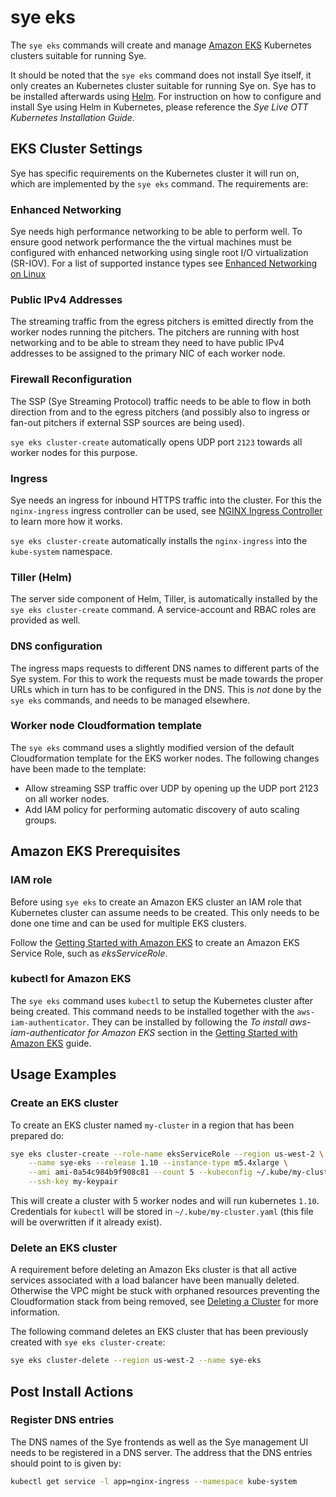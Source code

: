 # sye eks

The `sye eks` commands will create and manage [Amazon EKS](https://aws.amazon.com/eks/) Kubernetes clusters suitable for running Sye.

It should be noted that the `sye eks` command does not install Sye itself, it only creates an Kubernetes cluster suitable for running Sye on. Sye has to be installed afterwards using [Helm](https://www.helm.sh/). For instruction on how to configure and install Sye using Helm in Kubernetes, please reference the _Sye Live OTT Kubernetes Installation Guide_. 

## EKS Cluster Settings

Sye has specific requirements on the Kubernetes cluster it will run on, which are implemented by the `sye eks` command. The requirements are:

### Enhanced Networking

Sye needs high performance networking to be able to perform well. To ensure good network performance the the virtual machines must be configured with enhanced networking using single root I/O virtualization (SR-IOV). For a list of supported instance types see [Enhanced Networking on Linux](https://docs.aws.amazon.com/AWSEC2/latest/UserGuide/enhanced-networking.html)

### Public IPv4 Addresses

The streaming traffic from the egress pitchers is emitted directly from the worker nodes running the pitchers. The pitchers are running with host networking and to be able to stream they need to have public IPv4 addresses to be assigned to the primary NIC of each worker node.

### Firewall Reconfiguration

The SSP (Sye Streaming Protocol) traffic needs to be able to flow in both direction from and to the egress pitchers (and possibly also to ingress or fan-out pitchers if external SSP sources are being used).

`sye eks cluster-create` automatically opens UDP port `2123` towards all worker nodes for this purpose. 

### Ingress

Sye needs an ingress for inbound HTTPS traffic into the cluster. For this the `nginx-ingress` ingress controller can be used, see [NGINX Ingress Controller](https://kubernetes.github.io/ingress-nginx/) to learn more how it works.

`sye eks cluster-create` automatically installs the `nginx-ingress` into the `kube-system` namespace.

### Tiller (Helm)

The server side component of Helm, Tiller, is automatically installed by the `sye eks cluster-create` command. A service-account and RBAC roles are provided as well.

### DNS configuration

The ingress maps requests to different DNS names to different parts of the Sye system. For this to work the requests must be made towards the proper URLs which in turn has to be configured in the DNS. This is _not_ done by the `sye eks` commands, and needs to be managed elsewhere.

### Worker node Cloudformation template

The `sye eks` command uses a slightly modified version of the default Cloudformation template for the EKS worker nodes. The following changes have been made to the template:

* Allow streaming SSP traffic over UDP by opening up the UDP port 2123 on all worker nodes.
* Add IAM policy for performing automatic discovery of auto scaling groups.

## Amazon EKS Prerequisites

### IAM role

Before using `sye eks` to create an Amazon EKS cluster an IAM role that Kubernetes cluster can assume needs to be created. This only needs to be done one time and can be used for multiple EKS clusters.

Follow the [Getting Started with Amazon EKS](https://docs.aws.amazon.com/eks/latest/userguide/getting-started.html) to create an Amazon EKS Service Role, such as _eksServiceRole_.

### kubectl for Amazon EKS

The `sye eks` command uses `kubectl` to setup the Kubernetes cluster after being created. This command needs to be installed together with the `aws-iam-authenticator`. They can be installed by following the _To install aws-iam-authenticator for Amazon EKS_ section in the [Getting Started with Amazon EKS](https://docs.aws.amazon.com/eks/latest/userguide/getting-started.html) guide.

## Usage Examples

### Create an EKS cluster

To create an EKS cluster named `my-cluster` in a region that has been prepared do:

```bash
sye eks cluster-create --role-name eksServiceRole --region us-west-2 \
	--name sye-eks --release 1.10 --instance-type m5.4xlarge \
	--ami ami-0a54c984b9f908c81 --count 5 --kubeconfig ~/.kube/my-cluster.yaml \
	--ssh-key my-keypair
```

This will create a cluster with 5 worker nodes and will run kubernetes `1.10`. Credentials for `kubectl`
will be stored in `~/.kube/my-cluster.yaml` (this file will be overwritten if it already exist).

### Delete an EKS cluster

A requirement before deleting an Amazon Eks cluster is that all active services associated with a load balancer have been manually deleted.
Otherwise the VPC might be stuck with orphaned resources preventing the Cloudformation stack from being removed, see [Deleting a Cluster](https://docs.aws.amazon.com/eks/latest/userguide/delete-cluster.html) for more information.

The following command deletes an EKS cluster that has been previously created with `sye eks cluster-create`:

```bash
sye eks cluster-delete --region us-west-2 --name sye-eks
```

## Post Install Actions

### Register DNS entries

The DNS names of the Sye frontends as well as the Sye management UI needs to be registered in a DNS server. The address that the DNS entries should point to is given by:

```bash
kubectl get service -l app=nginx-ingress --namespace kube-system
```